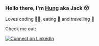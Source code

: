 <!--
**quanghungthai/quanghungthai** is a ✨ _special_ ✨ repository because its `README.md` (this file) appears on your GitHub profile.

Here are some ideas to get you started:

- 🔭 I’m currently working on ...
- 🌱 I’m currently learning ...
- 👯 I’m looking to collaborate on ...
- 🤔 I’m looking for help with ...
- 💬 Ask me about ...
- 📫 How to reach me: ...
- 😄 Pronouns: ...
- ⚡ Fun fact: ...
-->

### Hello there, I'm [Hung](https://qhthai.club) aka Jack 😙

Loves coding 👨‍💻, eating 🍕 and travelling 🚀

Check me out:

[![Connect on LinkedIn](https://img.shields.io/badge/connect-%230077B5.svg?&style=for-the-badge&logo=linkedin)](https://www.linkedin.com/in/quang-hung-thai-5b617b1b3/)
